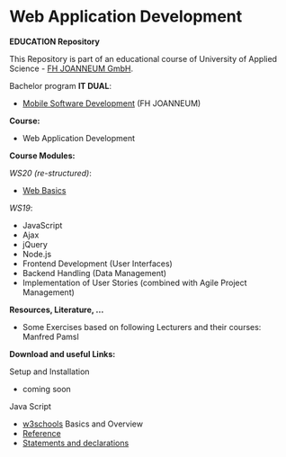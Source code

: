 # Web Application Development

**EDUCATION Repository**

This Repository is part of an educational course of University of Applied Science - [FH JOANNEUM GmbH](https://www.fh-joanneum.at/iit).

Bachelor program **IT DUAL**:

- [Mobile Software Development](https://www.fh-joanneum.at/msd) (FH JOANNEUM)

**Course:**

- Web Application Development


**Course Modules:**

*WS20 (re-structured)*:
- [Web Basics](basics)

*WS19*:
- JavaScript
- Ajax
- jQuery
- Node.js
- Frontend Development (User Interfaces)
- Backend Handling (Data Management)
- Implementation of User Stories (combined with Agile Project Management)




**Resources, Literature, ...**

- Some Exercises based on following Lecturers and their courses: Manfred Pamsl


**Download and useful Links:**

Setup and Installation

- coming soon

Java Script

- [w3schools](https://www.w3schools.com/js/ "Tutorial w3schools") Basics and Overview
- [Reference](https://developer.mozilla.org/en-US/docs/Web/JavaScript/Reference "Reference")
- [Statements and declarations](https://developer.mozilla.org/en-US/docs/Web/JavaScript/Reference/Statements "Statements and declarations")

